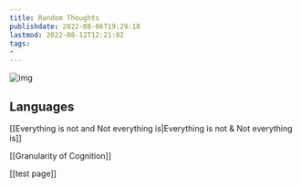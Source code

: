 ```yaml
---
title: Random Thoughts
publishdate: 2022-08-06T19:29:18
lastmod: 2022-08-12T12:21:02
tags: 
- 
---
```










![img](https://images.unsplash.com/photo-1524492449090-a4e289316d9c?ixlib=rb-1.2.1&ixid=MnwxMjA3fDB8MHxwaG90by1wYWdlfHx8fGVufDB8fHx8&auto=format&fit=crop&w=1394&q=80)

## Languages



[[Everything is not and Not everything is|Everything is not & Not everything is]]



[[Granularity of Cognition]]



[[test page]]






